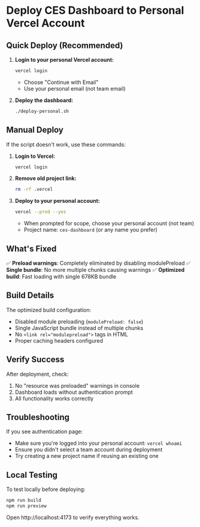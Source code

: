 # Deploy CES Dashboard to Personal Vercel Account

## Quick Deploy (Recommended)

1. **Login to your personal Vercel account:**
   ```bash
   vercel login
   ```
   - Choose "Continue with Email"
   - Use your personal email (not team email)

2. **Deploy the dashboard:**
   ```bash
   ./deploy-personal.sh
   ```

## Manual Deploy

If the script doesn't work, use these commands:

1. **Login to Vercel:**
   ```bash
   vercel login
   ```

2. **Remove old project link:**
   ```bash
   rm -rf .vercel
   ```

3. **Deploy to your personal account:**
   ```bash
   vercel --prod --yes
   ```
   - When prompted for scope, choose your personal account (not team)
   - Project name: `ces-dashboard` (or any name you prefer)

## What's Fixed

✅ **Preload warnings**: Completely eliminated by disabling modulePreload
✅ **Single bundle**: No more multiple chunks causing warnings
✅ **Optimized build**: Fast loading with single 678KB bundle

## Build Details

The optimized build configuration:
- Disabled module preloading (`modulePreload: false`)
- Single JavaScript bundle instead of multiple chunks
- No `<link rel="modulepreload">` tags in HTML
- Proper caching headers configured

## Verify Success

After deployment, check:
1. No "resource was preloaded" warnings in console
2. Dashboard loads without authentication prompt
3. All functionality works correctly

## Troubleshooting

If you see authentication page:
- Make sure you're logged into your personal account: `vercel whoami`
- Ensure you didn't select a team account during deployment
- Try creating a new project name if reusing an existing one

## Local Testing

To test locally before deploying:
```bash
npm run build
npm run preview
```
Open http://localhost:4173 to verify everything works.